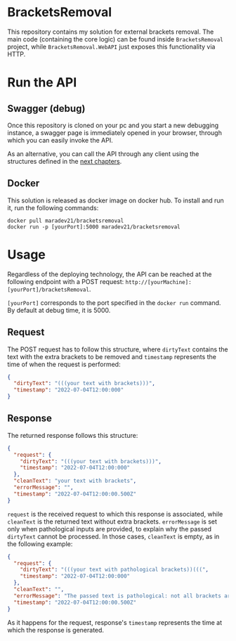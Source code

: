 # BracketsRemoval

This repository contains my solution for external brackets removal. The main code (containing the core logic) can be found inside `BracketsRemoval` project, while `BracketsRemoval.WebAPI` just exposes this functionality via HTTP.

# Run the API

## Swagger (debug)

Once this repository is cloned on your pc and you start a new debugging instance, a swagger page is immediately opened in your browser, through which you can easily invoke the API.

As an alternative, you can call the API through any client using the structures defined in the [next chapters](#Data-structure).

## Docker

This solution is released as docker image on docker hub. To install and run it, run the following commands:

```
docker pull maradev21/bracketsremoval
docker run -p [yourPort]:5000 maradev21/bracketsremoval
```

# Usage

Regardless of the deploying technology, the API can be reached at the following endpoint with a POST request: `http://[yourMachine]:[yourPort]/bracketsRemoval`.

`[yourPort]` corresponds to the port specified in the `docker run` command. By default at debug time, it is 5000.

## Request

The POST request has to follow this structure, where `dirtyText` contains the text with the extra brackets to be removed and `timestamp` represents the time of when the request is performed:

```json
{
  "dirtyText": "(((your text with brackets)))",
  "timestamp": "2022-07-04T12:00:000"
}
```

## Response

The returned response follows this structure:

```json
{
  "request": {
    "dirtyText": "(((your text with brackets)))",
    "timestamp": "2022-07-04T12:00:000"
  },
  "cleanText": "your text with brackets",
  "errorMessage": "",
  "timestamp": "2022-07-04T12:00:00.500Z"
}
```

`request` is the received request to which this response is associated, while `cleanText` is the returned text without extra brackets. `errorMessage` is set only when pathological inputs are provided, to explain why the passed `dirtyText` cannot be processed. In those cases, `cleanText` is empty, as in the following example:

```json
{
  "request": {
    "dirtyText": "(((your text with pathological brackets))(((",
    "timestamp": "2022-07-04T12:00:000"
  },
  "cleanText": "",
  "errorMessage": "The passed text is pathological: not all brackets are correctly opened or closed.",
  "timestamp": "2022-07-04T12:00:00.500Z"
}
```

As it happens for the request, response's `timestamp` represents the time at which the response is generated.
